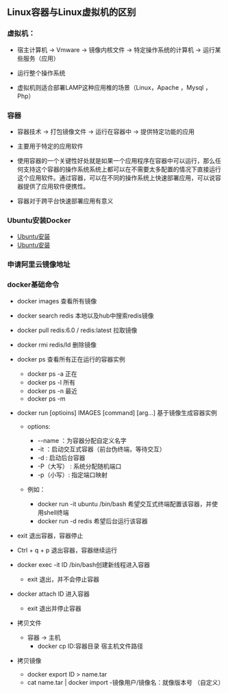 ## Linux容器与Linux虚拟机的区别
### 虚拟机：
- 宿主计算机 -> Vmware -> 镜像内核文件 -> 特定操作系统的计算机 -> 运行某些服务（应用）

- 运行整个操作系统

- 虚拟机则适合部署LAMP这种应用椎的场景（Linux，Apache ，Mysql ， Php）


### 容器
- 容器技术 -> 打包镜像文件 -> 运行在容器中 -> 提供特定功能的应用

- 主要用于特定的应用软件

- 使用容器的一个关键性好处就是如果一个应用程序在容器中可以运行，那么任何支持这个容器的操作系统系统上都可以在不需要太多配置的情况下直接运行这个应用软件。通过容器，可以在不同的操作系统上快速部署应用，可以说容器提供了应用软件便携性。

- 容器对于跨平台快速部署应用有意义


### Ubuntu安装Docker
- [Ubuntu安装](https://blog.csdn.net/u012563853/article/details/125295985)
- [Ubuntu安装](https://huaweicloud.csdn.net/633122ded3efff3090b5367c.html)


### 申请阿里云镜像地址

### docker基础命令
- docker images 查看所有镜像
- docker search redis 本地以及hub中搜索redis镜像
- docker pull redis:6.0 / redis:latest  拉取镜像
- docker rmi redis/Id 删除镜像
- docker ps 查看所有正在运行的容器实例
    - docker ps -a 正在
    - docker ps -l 所有
    - docker ps -n 最近
    - docker ps -m 

- docker run [optioins] IMAGES [command] [arg...]  基于镜像生成容器实例
    - options: 
        - --name ：为容器分配自定义名字
        - -it ：启动交互式容器（前台伪终端，等待交互）
        - -d : 启动后台容器
        - -P（大写） : 系统分配随机端口
        - -p（小写）: 指定端口映射

    - 例如：
        - docker run -it ubuntu /bin/bash
        希望交互式终端配置该容器，并使用shell终端
        - docker run -d redis
        希望后台运行该容器

- exit 退出容器，容器停止
- Ctrl + q + p 退出容器，容器继续运行

- docker exec -it ID /bin/bash创建新线程进入容器
    - exit 退出，并不会停止容器

- docker attach ID 进入容器
    - exit 退出并停止容器

- 拷贝文件
    - 容器 -> 主机
        - docker cp ID:容器目录 宿主机文件路径
- 拷贝镜像
    - docker export ID > name.tar 
    - cat name.tar | docker import -镜像用户/镜像名：就像版本号 （自定义）



